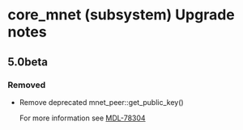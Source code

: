# core_mnet (subsystem) Upgrade notes

## 5.0beta

### Removed

- Remove deprecated mnet_peer::get_public_key()

  For more information see [MDL-78304](https://tracker.moodle.org/browse/MDL-78304)
